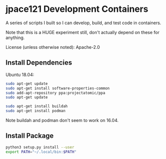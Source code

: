 # jpace121 Development Containers

A series of scripts I built so I can develop, build, and test code in
containers.

Note that this is a HUGE experiment still, don't actually depend on these
for anything.

License (unless otherwise noted): Apache-2.0

## Install Dependencies

Ubuntu 18.04:
```bash
sudo apt-get update 
sudo apt-get install software-properties-common
sudo add-apt-repository ppa:projectatomic/ppa
sudo apt-get update 

sudo apt-get install buildah
sudo apt-get install podman
```

Note buildah and podman don't seem to work on 16.04.

## Install Package
```bash
python3 setup.py install --user
export PATH="~/.local/bin:$PATH"
```
